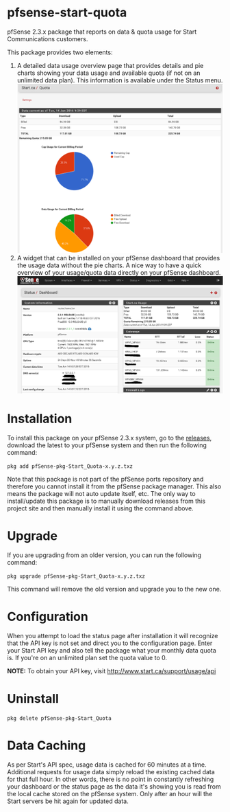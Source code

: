 # pfsense-start-quota
pfSense 2.3.x package that reports on data &amp; quota usage for Start Communications customers.

This package provides two elements:

  1. A detailed data usage overview page that provides details and pie charts showing your data usage and available quota (if not on an unlimited data plan).  This information is available under the Status menu. ![status screenshot](https://github.com/Slugger/pfsense-start-quota/raw/media/media/start_quota.png)
  2. A widget that can be installed on your pfSense dashboard that provides the usage data without the pie charts.  A nice way to have a quick overview of your usage/quota data directly on your pfSense dashboard. ![widget screenshot](https://github.com/Slugger/pfsense-start-quota/raw/media/media/start_widget.png)

# Installation

To install this package on your pfSense 2.3.x system, go to the [releases](https://github.com/Slugger/pfsense-start-quota/releases), download the latest to your pfSense system and then run the following command:

`pkg add pfSense-pkg-Start_Quota-x.y.z.txz`

Note that this package is not part of the pfSense ports repository and therefore you cannot install it from the pfSense package manager.  This also means the package will not auto update itself, etc.  The only way to install/update this package is to manually download releases from this project site and then manually install it using the command above.

# Upgrade

If you are upgrading from an older version, you can run the following command:

`pkg upgrade pfSense-pkg-Start_Quota-x.y.z.txz`

This command will remove the old version and upgrade you to the new one.

# Configuration

When you attempt to load the status page after installation it will recognize that the API key is not set and direct you to the configuration page.  Enter your Start API key and also tell the package what your monthly data quota is.  If you're on an unlimited plan set the quota value to 0.

**NOTE:** To obtain your API key, visit http://www.start.ca/support/usage/api

# Uninstall

`pkg delete pfSense-pkg-Start_Quota`

# Data Caching

As per Start's API spec, usage data is cached for 60 minutes at a time.  Additional requests for usage data simply reload the existing cached data for that full hour.  In other words, there is no point in constantly refreshing your dashboard or the status page as the data it's showing you is read from the local cache stored on the pfSense system.  Only after an hour will the Start servers be hit again for updated data.
